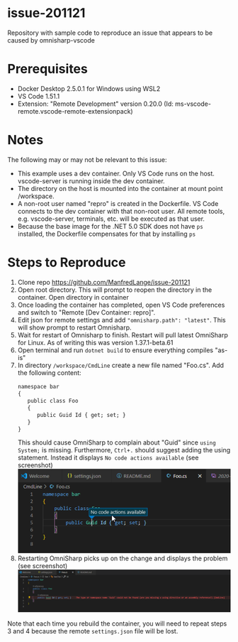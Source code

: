 # issue-201121
Repository with sample code to reproduce an issue that appears to be caused by omnisharp-vscode

# Prerequisites

- Docker Desktop 2.5.0.1 for Windows using WSL2
- VS Code 1.51.1
- Extension: "Remote Development" version 0.20.0 (Id: ms-vscode-remote.vscode-remote-extensionpack)

# Notes
The following may or may not be relevant to this issue:

- This example uses a dev container. Only VS Code runs on the host. vscode-server is running inside the dev container. 
- The directory on the host is mounted into the container at mount point /workspace.
- A non-root user named "repro" is created in the Dockerfile. VS Code connects to the dev container with that non-root user. All remote tools, e.g. vscode-server, terminals, etc. will be executed as that user.
- Because the base image for the .NET 5.0 SDK does not have `ps` installed, the Dockerfile compensates for that by installing `ps`

# Steps to Reproduce

1. Clone repo https://github.com/ManfredLange/issue-201121
2. Open root directory. This will prompt to reopen the directory in the container. Open directory in container
3. Once loading the container has completed, open VS Code preferences and switch to "Remote [Dev Container: repro]".
4. Edit json for remote settings and add `"omnisharp.path": "latest"`. This will show prompt to restart Omnisharp.
5. Wait for restart of Omnisharp to finish. Restart will pull latest OmniSharp for Linux. As of writing this was version 1.37.1-beta.61
6. Open terminal and run `dotnet build` to ensure everything compiles "as-is"
7. In directory `/workspace/CmdLine` create a new file named "Foo.cs". Add the following content:
   ```
   namespace bar
   {
      public class Foo
	  {
	     public Guid Id { get; set; }
	  }
   }
   ```
   This should cause OmniSharp to complain about "Guid" since `using System;` is missing. Furthermore, `Ctrl+.` should suggest adding the using statement. Instead it displays `No code actions available` (see screenshot)
   ![screenshot one](screenshots/2020-11-21_15-19-46.png)
8. Restarting OmniSharp picks up on the change and displays the problem (see screenshot)
   ![screenshot two](screenshots/2020-11-21_15-09-29.png)

Note that each time you rebuild the container, you will need to repeat steps 3 and 4 because the remote `settings.json` file will be lost.
